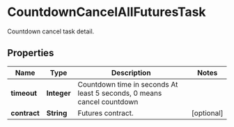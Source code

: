 
# CountdownCancelAllFuturesTask

Countdown cancel task detail.

## Properties

Name | Type | Description | Notes
------------ | ------------- | ------------- | -------------
**timeout** | **Integer** | Countdown time in seconds At least 5 seconds, 0 means cancel countdown | 
**contract** | **String** | Futures contract. |  [optional]


